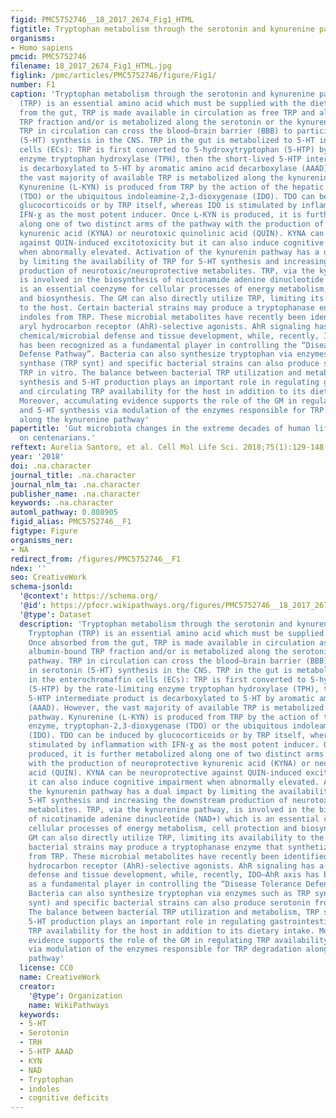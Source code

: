 ```yaml
---
figid: PMC5752746__18_2017_2674_Fig1_HTML
figtitle: Tryptophan metabolism through the serotonin and kynurenine pathway
organisms:
- Homo sapiens
pmcid: PMC5752746
filename: 18_2017_2674_Fig1_HTML.jpg
figlink: /pmc/articles/PMC5752746/figure/Fig1/
number: F1
caption: 'Tryptophan metabolism through the serotonin and kynurenine pathway. Tryptophan
  (TRP) is an essential amino acid which must be supplied with the diet. Once absorbed
  from the gut, TRP is made available in circulation as free TRP and albumin-bound
  TRP fraction and/or is metabolized along the serotonin or the kynurenine pathway.
  TRP in circulation can cross the blood–brain barrier (BBB) to participate in serotonin
  (5-HT) synthesis in the CNS. TRP in the gut is metabolized to 5-HT in the enterochromaffin
  cells (ECs): TRP is first converted to 5-hydroxytryptophan (5-HTP) by the rate-limiting
  enzyme tryptophan hydroxylase (TPH), then the short-lived 5-HTP intermediate product
  is decarboxylated to 5-HT by aromatic amino acid decarboxylase (AAAD). However,
  the vast majority of available TRP is metabolized along the kynurenine pathway.
  Kynurenine (L-KYN) is produced from TRP by the action of the hepatic enzyme, tryptophan-2,3-dioxygenase
  (TDO) or the ubiquitous indoleamine-2,3-dioxygenase (IDO). TDO can be induced by
  glucocorticoids or by TRP itself, whereas IDO is stimulated by inflammation with
  IFN-ɣ as the most potent inducer. Once L-KYN is produced, it is further metabolized
  along one of two distinct arms of the pathway with the production of neuroprotective
  kynurenic acid (KYNA) or neurotoxic quinolinic acid (QUIN). KYNA can be neuroprotective
  against QUIN-induced excitotoxicity but it can also induce cognitive impairment
  when abnormally elevated. Activation of the kynurenin pathway has a dual impact
  by limiting the availability of TRP for 5-HT synthesis and increasing the downstream
  production of neurotoxic/neuroprotective metabolites. TRP, via the kynurenine pathway,
  is involved in the biosynthesis of nicotinamide adenine dinucleotide (NAD+) which
  is an essential coenzyme for cellular processes of energy metabolism, cell protection
  and biosynthesis. The GM can also directly utilize TRP, limiting its availability
  to the host. Certain bacterial strains may produce a tryptophanase enzyme that synthetizes
  indoles from TRP. These microbial metabolites have recently been identified as human
  aryl hydrocarbon receptor (AhR)-selective agonists. AhR signaling has a role in
  chemical/microbial defense and tissue development, while, recently, IDO–AhR axis
  has been recognized as a fundamental player in controlling the “Disease Tolerance
  Defense Pathway”. Bacteria can also synthesize tryptophan via enzymes such as TRP
  synthase (TRP synt) and specific bacterial strains can also produce serotonin from
  TRP in vitro. The balance between bacterial TRP utilization and metabolism, TRP
  synthesis and 5-HT production plays an important role in regulating gastrointestinal
  and circulating TRP availability for the host in addition to its dietary intake.
  Moreover, accumulating evidence supports the role of the GM in regulating TRP availability
  and 5-HT synthesis via modulation of the enzymes responsible for TRP degradation
  along the kynurenine pathway'
papertitle: 'Gut microbiota changes in the extreme decades of human life: a focus
  on centenarians.'
reftext: Aurelia Santoro, et al. Cell Mol Life Sci. 2018;75(1):129-148.
year: '2018'
doi: .na.character
journal_title: .na.character
journal_nlm_ta: .na.character
publisher_name: .na.character
keywords: .na.character
automl_pathway: 0.808905
figid_alias: PMC5752746__F1
figtype: Figure
organisms_ner:
- NA
redirect_from: /figures/PMC5752746__F1
ndex: ''
seo: CreativeWork
schema-jsonld:
  '@context': https://schema.org/
  '@id': https://pfocr.wikipathways.org/figures/PMC5752746__18_2017_2674_Fig1_HTML.html
  '@type': Dataset
  description: 'Tryptophan metabolism through the serotonin and kynurenine pathway.
    Tryptophan (TRP) is an essential amino acid which must be supplied with the diet.
    Once absorbed from the gut, TRP is made available in circulation as free TRP and
    albumin-bound TRP fraction and/or is metabolized along the serotonin or the kynurenine
    pathway. TRP in circulation can cross the blood–brain barrier (BBB) to participate
    in serotonin (5-HT) synthesis in the CNS. TRP in the gut is metabolized to 5-HT
    in the enterochromaffin cells (ECs): TRP is first converted to 5-hydroxytryptophan
    (5-HTP) by the rate-limiting enzyme tryptophan hydroxylase (TPH), then the short-lived
    5-HTP intermediate product is decarboxylated to 5-HT by aromatic amino acid decarboxylase
    (AAAD). However, the vast majority of available TRP is metabolized along the kynurenine
    pathway. Kynurenine (L-KYN) is produced from TRP by the action of the hepatic
    enzyme, tryptophan-2,3-dioxygenase (TDO) or the ubiquitous indoleamine-2,3-dioxygenase
    (IDO). TDO can be induced by glucocorticoids or by TRP itself, whereas IDO is
    stimulated by inflammation with IFN-ɣ as the most potent inducer. Once L-KYN is
    produced, it is further metabolized along one of two distinct arms of the pathway
    with the production of neuroprotective kynurenic acid (KYNA) or neurotoxic quinolinic
    acid (QUIN). KYNA can be neuroprotective against QUIN-induced excitotoxicity but
    it can also induce cognitive impairment when abnormally elevated. Activation of
    the kynurenin pathway has a dual impact by limiting the availability of TRP for
    5-HT synthesis and increasing the downstream production of neurotoxic/neuroprotective
    metabolites. TRP, via the kynurenine pathway, is involved in the biosynthesis
    of nicotinamide adenine dinucleotide (NAD+) which is an essential coenzyme for
    cellular processes of energy metabolism, cell protection and biosynthesis. The
    GM can also directly utilize TRP, limiting its availability to the host. Certain
    bacterial strains may produce a tryptophanase enzyme that synthetizes indoles
    from TRP. These microbial metabolites have recently been identified as human aryl
    hydrocarbon receptor (AhR)-selective agonists. AhR signaling has a role in chemical/microbial
    defense and tissue development, while, recently, IDO–AhR axis has been recognized
    as a fundamental player in controlling the “Disease Tolerance Defense Pathway”.
    Bacteria can also synthesize tryptophan via enzymes such as TRP synthase (TRP
    synt) and specific bacterial strains can also produce serotonin from TRP in vitro.
    The balance between bacterial TRP utilization and metabolism, TRP synthesis and
    5-HT production plays an important role in regulating gastrointestinal and circulating
    TRP availability for the host in addition to its dietary intake. Moreover, accumulating
    evidence supports the role of the GM in regulating TRP availability and 5-HT synthesis
    via modulation of the enzymes responsible for TRP degradation along the kynurenine
    pathway'
  license: CC0
  name: CreativeWork
  creator:
    '@type': Organization
    name: WikiPathways
  keywords:
  - 5-HT
  - Serotonin
  - TRH
  - 5-HTP AAAD
  - KYN
  - NAD
  - Tryptophan
  - indoles
  - cognitive deficits
---
```


